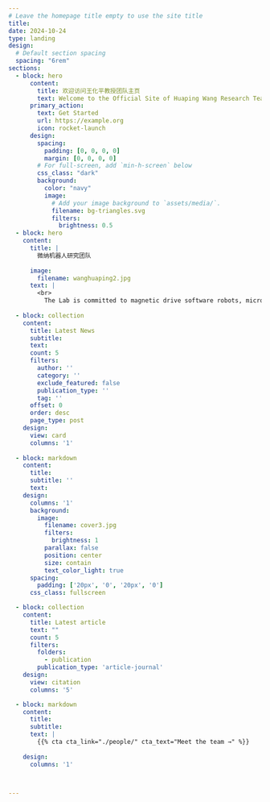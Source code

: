 ```yaml
---
# Leave the homepage title empty to use the site title
title:
date: 2024-10-24
type: landing
design:
  # Default section spacing
  spacing: "6rem"
sections:
  - block: hero
      content:
        title: 欢迎访问王化平教授团队主页
        text: Welcome to the Official Site of Huaping Wang Research Team
      primary_action:
        text: Get Started
        url: https://example.org
        icon: rocket-launch
      design:
        spacing:
          padding: [0, 0, 0, 0]
          margin: [0, 0, 0, 0]
        # For full-screen, add `min-h-screen` below
        css_class: "dark"
        background:
          color: "navy"
          image:
            # Add your image background to `assets/media/`.
            filename: bg-triangles.svg
            filters:
              brightness: 0.5
  - block: hero
    content:
      title: |
        微纳机器人研究团队
        
      image:
        filename: wanghuaping2.jpg
      text: |
        <br>
          The Lab is committed to magnetic drive software robots, micro and nano robots, micro-scale automation and other fields of research.
  
  - block: collection
    content:
      title: Latest News
      subtitle:
      text:
      count: 5
      filters:
        author: ''
        category: ''
        exclude_featured: false
        publication_type: ''
        tag: ''
      offset: 0
      order: desc
      page_type: post
    design:
      view: card
      columns: '1'
  
  - block: markdown
    content:
      title: 
      subtitle: ''
      text:
    design:
      columns: '1'
      background:
        image: 
          filename: cover3.jpg
          filters:
            brightness: 1
          parallax: false
          position: center
          size: contain
          text_color_light: true
      spacing:
        padding: ['20px', '0', '20px', '0']
      css_class: fullscreen

  - block: collection
    content:
      title: Latest article
      text: ""
      count: 5
      filters:
        folders:
          - publication
        publication_type: 'article-journal'
    design:
      view: citation
      columns: '5'

  - block: markdown
    content:
      title: 
      subtitle: 
      text: |
        {{% cta cta_link="./people/" cta_text="Meet the team →" %}}
        
    design:
      columns: '1'



---
```

